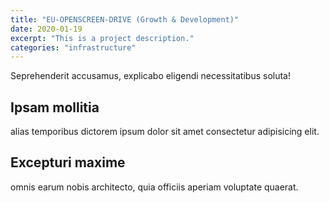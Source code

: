 ```yaml
---
title: "EU-OPENSCREEN-DRIVE (Growth & Development)"
date: 2020-01-19
excerpt: "This is a project description."
categories: "infrastructure"
---
```

Seprehenderit accusamus, explicabo eligendi necessitatibus soluta!

## Ipsam mollitia

alias temporibus dictorem ipsum dolor sit amet consectetur adipisicing elit.

## Excepturi maxime

omnis earum nobis architecto, quia officiis aperiam voluptate quaerat.
